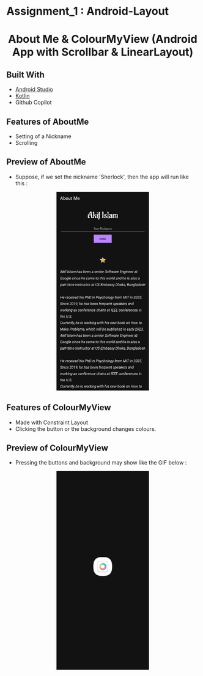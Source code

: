 # Assignment_1 : Android-Layout

<h1 align="center">About Me & ColourMyView (Android App with Scrollbar & LinearLayout)</h1>

## Built With
- [Android Studio](https://developer.android.com/studio)
- [Kotlin](https://developer.android.com/kotlin)
- Github Copilot

## Features of AboutMe
- Setting of a Nickname
- Scrolling


## Preview of AboutMe
- Suppose, if we set the nickname 'Sherlock', then the app will run like this :
<p align="center"> 
  <img src="./AboutMeSample.gif" width="242" height="520"> 
</p>

## Features of ColourMyView
- Made with Constraint Layout
- Clicking the button or the background changes colours.

## Preview of ColourMyView
- Pressing the buttons and background may show like the GIF below : 
<p align="center"> 
  <img src="./ColourMyViewSample.gif" width="242" height="520"> 
</p>
